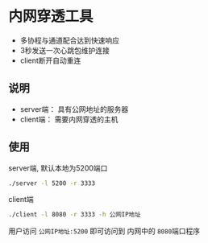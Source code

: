 # 内网穿透工具

- 多协程与通道配合达到快速响应
- 3秒发送一次心跳包维护连接
- client断开自动重连

## 说明
- server端： 具有公网地址的服务器
- client端： 需要内网穿透的主机

## 使用

server端, 默认本地为5200端口
```bash
./server -l 5200 -r 3333
```

client端
```bash
./client -l 8080 -r 3333 -h 公网IP地址
```

用户访问 `公网IP地址:5200` 即可访问到 内网中的 `8080`端口程序